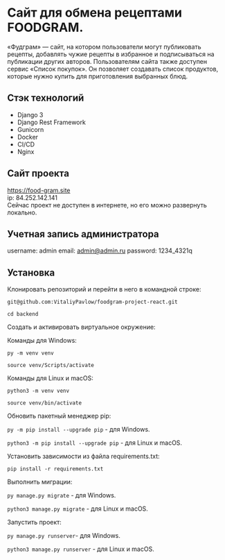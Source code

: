 # Сайт для обмена рецептами FOODGRAM.

«Фудграм» — сайт, на котором пользователи могут публиковать рецепты, добавлять чужие рецепты в избранное и подписываться на публикации других авторов. Пользователям сайта также доступен сервис «Список покупок». Он позволяет создавать список продуктов, которые нужно купить для приготовления выбранных блюд.

## Стэк технологий

* Django 3
* Django Rest Framework
* Gunicorn
* Docker
* CI/CD
* Nginx

## Сайт проекта
https://food-gram.site <br>
ip: 84.252.142.141 <br>
Cейчас проект не доступен в интернете, но его можно развернуть локально.

## Учетная запись администратора
username: admin
email: admin@admin.ru
password: 1234_4321q

## Установка
Клонировать репозиторий и перейти в него в командной строке:

```git@github.com:VitaliyPavlow/foodgram-project-react.git```

```cd backend```

Cоздать и активировать виртуальное окружение:

Команды для Windows:

```py -m venv venv```

```source venv/Scripts/activate```

Команды для Linux и macOS:

```python3 -m venv venv```

```source venv/bin/activate``` 
 

Обновить пакетный менеджер pip:

```py -m pip install --upgrade pip``` - для Windows.

```python3 -m pip install --upgrade pip``` - для Linux и macOS.

Установить зависимости из файла requirements.txt:

```pip install -r requirements.txt```


Выполнить миграции:

```py manage.py migrate``` - для Windows.

```python3 manage.py migrate``` - для Linux и macOS.

Запустить проект:

```py manage.py runserver```- для Windows.

```python3 manage.py runserver``` - для Linux и macOS.
